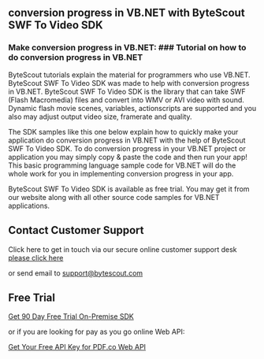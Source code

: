 ## conversion progress in VB.NET with ByteScout SWF To Video SDK

### Make conversion progress in VB.NET: ### Tutorial on how to do conversion progress in VB.NET

ByteScout tutorials explain the material for programmers who use VB.NET. ByteScout SWF To Video SDK was made to help with conversion progress in VB.NET. ByteScout SWF To Video SDK is the library that can take SWF (Flash Macromedia) files and convert into WMV or AVI video with sound. Dynamic flash movie scenes, variables, actionscripts are supported and you also may adjust output video size, framerate and quality.

The SDK samples like this one below explain how to quickly make your application do conversion progress in VB.NET with the help of ByteScout SWF To Video SDK. To do conversion progress in your VB.NET project or application you may simply copy & paste the code and then run your app! This basic programming language sample code for VB.NET will do the whole work for you in implementing conversion progress in your app.

ByteScout SWF To Video SDK is available as free trial. You may get it from our website along with all other source code samples for VB.NET applications.

## Contact Customer Support

Click here to get in touch via our secure online customer support desk [please click here](https://bytescout.zendesk.com/hc/en-us/requests/new?subject=ByteScout%20SWF%20To%20Video%20SDK%20Question)

or send email to [support@bytescout.com](mailto:support@bytescout.com?subject=ByteScout%20SWF%20To%20Video%20SDK%20Question) 

## Free Trial

[Get 90 Day Free Trial On-Premise SDK](https://bytescout.com/download/web-installer?utm_source=github-readme)

or if you are looking for pay as you go online Web API:

[Get Your Free API Key for PDF.co Web API](https://pdf.co/documentation/api?utm_source=github-readme)